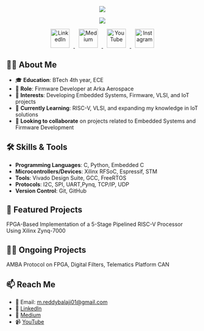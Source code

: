 


<p align="center">
  <img src="https://capsule-render.vercel.app/api?type=waving&color=gradient&text=Hello!&height=100&section=header"/>
</p>

<p align="center">
  <img src="https://readme-typing-svg.herokuapp.com?color=%230000FF&center=true&vCenter=true&lines=Welcome+to+my+GitHub+Profile!;I'm+a+Firmware+Developer!;Let's+connect+%F0%9F%91%8B" />
</p>



<p align="center">
  <a href="https://www.linkedin.com/in/reddy-balaji-m/">
    <img height="50" src="https://user-images.githubusercontent.com/46517096/166973395-19676cd8-f8ec-4abf-83ff-da8243505b82.png" alt="LinkedIn" style="margin: 0 10px;"/>
  </a>
  <a href="https://medium.com/@m.reddybalaji01">
    <img height="50" src="https://user-images.githubusercontent.com/46517096/166973962-d05d145a-b6a0-4643-bd3d-5ac845679367.png" alt="Medium" style="margin: 0 10px;"/>
  </a>
  <a href="https://www.youtube.com/@reddybalajimejari-gi7px">
    <img height="50" src="https://github.com/mreddybalaji/mreddybalaji/assets/130784457/2c69614f-b63f-404d-b727-64ed0282ab7d.png" alt="YouTube" style="margin: 0 10px;"/>
  </a>
  <a href="https://www.instagram.com/_reddy_balaji_/">
    <img height="50" src="https://user-images.githubusercontent.com/46517096/166974368-9798f39f-1f46-499c-b14e-81f0a3f83a06.png" alt="Instagram" style="margin: 0 10px;"/>
  </a>
</p>




## 👨‍💻 About Me

- 🎓 **Education**: BTech 4th year, ECE
- 💼 **Role**: Firmware Developer at Arka Aerospace
- 🔭 **Interests**: Developing Embedded Systems, Firmware, VLSI, and IoT projects
- 🌱 **Currently Learning**: RISC-V, VLSI, and expanding my knowledge in IoT solutions
- 👯 **Looking to collaborate** on projects related to Embedded Systems and Firmware Development

## 🛠️ Skills & Tools

- **Programming Languages**: C, Python, Embedded C
- **Microcontrollers/Devices**: Xilinx RFSoC, Espressif, STM 
- **Tools**: Vivado Design Suite, GCC, FreeRTOS
- **Protocols**: I2C, SPI, UART,Pynq, TCP/IP, UDP
- **Version Control**: Git, GitHub

## 🚀 Featured Projects
FPGA-Based Implementation of a 5-Stage Pipelined RISC-V Processor Using Xilinx Zynq-7000

## 🚀🚀 Ongoing Projects
AMBA Protocol on FPGA, Digital Filters, Telematics Platform CAN

## 📫 Reach Me

- 📧 Email: m.reddybalaji01@gmail.com
- 💼 [LinkedIn](https://www.linkedin.com/in/reddy-balaji-m/)
- 📝 [Medium](https://medium.com/@m.reddybalaji01)
- 📹 [YouTube](https://www.youtube.com/@reddybalajimejari-gi7px)




